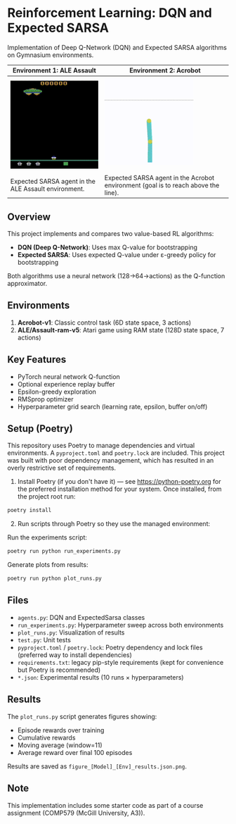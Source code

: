 # Reinforcement Learning: DQN and Expected SARSA

Implementation of Deep Q-Network (DQN) and Expected SARSA algorithms on Gymnasium environments.

| **Environment 1: ALE Assault**                                                                                           | **Environment 2: Acrobot**                                                                                                                             |
| ------------------------------------------------------------------------------------------------------------------------ | ------------------------------------------------------------------------------------------------------------------------------------------------------ |
| <img src="Plots/assault.gif" alt="Assault" height="200px"><br/><br/>Expected SARSA agent in the ALE Assault environment. | <img src="Plots/acrobot.gif" alt="Acrobot" height="200px"><br/><br/>Expected SARSA agent in the Acrobot environment (goal is to reach above the line). |

## Overview

This project implements and compares two value-based RL algorithms:

- **DQN (Deep Q-Network)**: Uses max Q-value for bootstrapping
- **Expected SARSA**: Uses expected Q-value under ε-greedy policy for bootstrapping

Both algorithms use a neural network (128→64→actions) as the Q-function approximator.

## Environments

1. **Acrobot-v1**: Classic control task (6D state space, 3 actions)
2. **ALE/Assault-ram-v5**: Atari game using RAM state (128D state space, 7 actions)

## Key Features

- PyTorch neural network Q-function
- Optional experience replay buffer
- Epsilon-greedy exploration
- RMSprop optimizer
- Hyperparameter grid search (learning rate, epsilon, buffer on/off)

## Setup (Poetry)

This repository uses Poetry to manage dependencies and virtual environments. A `pyproject.toml` and `poetry.lock` are included. This project was built with poor dependency management, which has resulted in an overly restrictive set of requirements.

1. Install Poetry (if you don't have it) — see https://python-poetry.org for the preferred installation method for your system. Once installed, from the project root run:

```bash
poetry install
```

2. Run scripts through Poetry so they use the managed environment:

Run the experiments script:

```bash
poetry run python run_experiments.py
```

Generate plots from results:

```bash
poetry run python plot_runs.py
```

## Files

- `agents.py`: DQN and ExpectedSarsa classes
- `run_experiments.py`: Hyperparameter sweep across both environments
- `plot_runs.py`: Visualization of results
- `test.py`: Unit tests
- `pyproject.toml` / `poetry.lock`: Poetry dependency and lock files (preferred way to install dependencies)
- `requirements.txt`: legacy pip-style requirements (kept for convenience but Poetry is recommended)
- `*.json`: Experimental results (10 runs × hyperparameters)

## Results

The `plot_runs.py` script generates figures showing:

- Episode rewards over training
- Cumulative rewards
- Moving average (window=11)
- Average reward over final 100 episodes

Results are saved as `figure_[Model]_[Env]_results.json.png`.

## Note

This implementation includes some starter code as part of a course assignment (COMP579 (McGill University, A3)).
